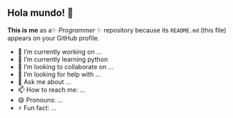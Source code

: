 ## Hola mundo! 👋


**This is me** as a✨ _Programmer_ ✨ repository because its `README.md` (this file) appears on your GitHub profile.



- 🔭 I’m currently working on ...
- 🌱 I’m currently learning python 
- 👯 I’m looking to collaborate on ...
- 🤔 I’m looking for help with ...
- 💬 Ask me about ...
- 📫 How to reach me: ...
- 😄 Pronouns: ...
- ⚡ Fun fact: ...
